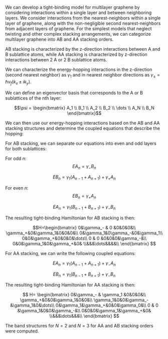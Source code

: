 We can develop a tight-binding model for multilayer graphene by considering interactions within a single layer and between neighboring layers. We consider interactions from the nearest-neighbors within a single layer of graphene, along with the non-negligible second nearest-neighbors from adjacent layers of graphene. For the simplest models that neglect twisting and other complex stacking arrangements, we can categorize multilayer graphene into AB and AA stacking orders. 

AB stacking is characterized by the z-direction interactions between A and B sublattice atoms, while AA stacking is characterized by z-direction interactions between 2 A or 2 B sublattice atoms.


We can characterize the energy-hopping interactions in the z-direction (second nearest neighbor) as $\gamma_1$ and in nearest neighbor directions as $\gamma_\pm = \hbar v_f (k_x \pm ik_y)$.



We can define an eigenvector basis that corresponds to the A or B sublattices of the nth layer:

$$\psi = \begin{bmatrix} A_1 \\ B_1 \\ A_2 \\ B_2 \\ \dots \\ A_N \\ B_N  \end{bmatrix}$$

We can then use our energy-hopping interactions based on the AB and AA stacking structures and determine the coupled equations that describe the hopping:

For AB stacking, we can separate our equations into even and odd layers for both sublattices:

For odd $n$:
$$EA_n = \gamma_- B_n$$

$$EB_n = \gamma_1(A_{n-1} + A_{n+1}) + \gamma_+A_n$$

For even $n$:
$$EB_n = \gamma_+ A_n$$

$$EA_n = \gamma_1(B_{n-1} + B_{n+1}) + \gamma_-B_n$$

The resulting tight-binding Hamiltonian for AB stacking is then:

$$H=\begin{bmatrix} 0&\gamma_- & 0 &0&0&0&\\ \gamma_+&0&\gamma_1&0&0&0&\\
0&\gamma_1&0\gamma_-&0&\gamma_1\\
0&0&\gamma_+&0&0&0&\dots\\
0 & 0 &0&0&0&\gamma_-&\\
0&0&\gamma_1&0&\gamma_+&0&
\\&&&\dots&&&&\\ \end{bmatrix} 
$$

For AA stacking, we can write the following coupled equations:

$$EA_n = \gamma_1(A_{n-1} + A_{n+1}) + \gamma_-A_n$$

$$EB_n = \gamma_1(B_{n-1} + B_{n+1}) + \gamma_-B_n$$

The resulting tight-binding Hamiltonian for AA stacking is then:

$$ H= \begin{bmatrix}
0&\gamma_- & \gamma_1 &0&0&0&\\
\gamma_+&0&0&\gamma_1&0&0&\\
\gamma_1&0&0&\gamma_-&\gamma_1&0&\dots\\
0&\gamma_1&\gamma_+&0&0&\gamma_0&\\
0 & 0 &\gamma_1&0&0&\gamma_-&\\
0&0&0&\gamma_1&\gamma_+&0&
\\&&&\dots&&&\\ \end{bmatrix} 
$$

The band structures for $N=2$ and $N=3$ for AA and AB stacking orders were computed.

